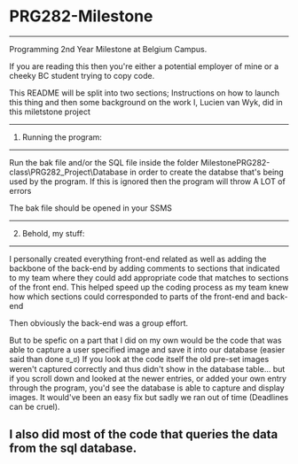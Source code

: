 # PRG282-Milestone
-------------------------
Programming 2nd Year Milestone at Belgium Campus.

If you are reading this then you're either a potential employer of mine or a cheeky BC student trying to copy code.

This README will be split into two sections; Instructions on how to launch this thing and then some background on the work I, Lucien van Wyk, did in this miletstone project

-------------------------
1) Running the program:
-------------------------
Run the bak file and/or the SQL file inside the folder 
MilestonePRG282-class\PRG282_Project\Database
in order to create the databse that's being used by the program. 
If this is ignored then the program will throw A LOT of errors

The bak file should be opened in your SSMS



------------------------- 	
2) Behold, my stuff:
-------------------------	

I personally created everything front-end related as well as adding the backbone of the back-end by adding comments to sections that indicated to my team where they could add appropriate code that matches to sections of the front end. This helped speed up the coding process as my team knew how which sections could corresponded to parts of the front-end and back-end

Then obviously the back-end was a group effort.

But to be spefic on a part that I did on my own would be the code that was able to capture a user specified image and save it into our database 
(easier said than done ಠ_ಠ)
If you look at the code itself the old pre-set images weren't captured correctly and thus didn't show in the database table... but if you scroll down and looked at the newer entries, or added your own entry through the program, you'd see the database is able to capture and display images. It would've been an easy fix but sadly we ran out of time (Deadlines can be cruel).

I also did most of the code that queries the data from the sql database.
-------------------------	
